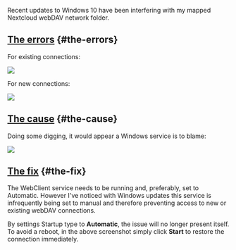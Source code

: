 <!---
title: "Connecting to Nextcloud via webDAV: \"Windows cannot access..\""
date: "2017-07-13"
--->

Recent updates to Windows 10 have been interfering with my mapped Nextcloud webDAV network folder.

## [The errors](#the-errors) {#the-errors}

For existing connections:

[![](/wp-content/uploads/2017/07/Restoring-Network-Connections.png)](/wp-content/uploads/2017/07/Restoring-Network-Connections.png)

For new connections:

[![](/wp-content/uploads/2017/07/Network-Error.png)](/wp-content/uploads/2017/07/Network-Error.png)

## [The cause](#the-cause) {#the-cause}

Doing some digging, it would appear a Windows service is to blame:

[![](/wp-content/uploads/2017/07/Region.png)](/wp-content/uploads/2017/07/Region.png)

## [The fix](#the-fix) {#the-fix}

The WebClient service needs to be running and, preferably, set to Automatic. However I've noticed with Windows updates this service is infrequently being set to manual and therefore preventing access to new or existing webDAV connections.

By settings Startup type to **Automatic**, the issue will no longer present itself. To avoid a reboot, in the above screenshot simply click **Start** to restore the connection immediately.
